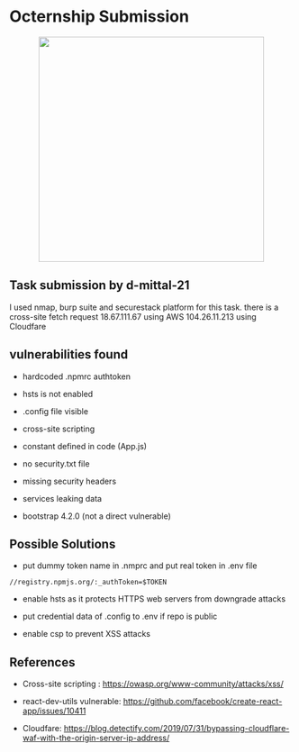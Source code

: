 # Octernship Submission

<a href="https://securestack.com" target=”_blank” rel="noopener noreferrer"><center><img src="https://securestack.com/wp-content/uploads/2021/09/securestack-horizontal.png" width="400"/></center></a>

## Task submission by d-mittal-21

I used nmap, burp suite and securestack platform for this task.
there is a cross-site fetch request
18.67.111.67 using AWS
104.26.11.213 using Cloudfare

## vulnerabilities found

- hardcoded .npmrc authtoken
  
- hsts is not enabled

- .config file visible

- cross-site scripting

- constant defined in code (App.js)

- no security.txt file

- missing security headers

- services leaking data

- bootstrap 4.2.0 (not a direct vulnerable)

## Possible Solutions

- put dummy token name in .nmprc and put real token in .env file

```
//registry.npmjs.org/:_authToken=$TOKEN
```
- enable hsts as it protects HTTPS web servers from downgrade attacks

- put credential data of .config to .env if repo is public  

- enable csp to prevent XSS attacks


## References

- Cross-site scripting : https://owasp.org/www-community/attacks/xss/

- react-dev-utils vulnerable: https://github.com/facebook/create-react-app/issues/10411

- Cloudfare: https://blog.detectify.com/2019/07/31/bypassing-cloudflare-waf-with-the-origin-server-ip-address/
